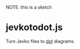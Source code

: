 NOTE: this is a sketch

# jevkotodot.js

Turn Jevko files to [dot](https://graphviz.org/docs/layouts/dot/) diagrams.